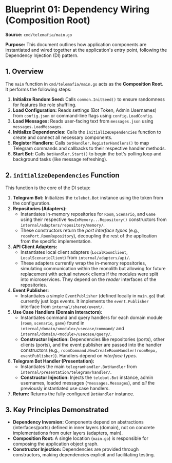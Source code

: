 # Blueprint 01: Dependency Wiring (Composition Root)

**Source:** `cmd/telemafia/main.go`

**Purpose:** This document outlines how application components are instantiated and wired together at the application's entry point, following the Dependency Injection (DI) pattern.

## 1. Overview

The `main` function in `cmd/telemafia/main.go` acts as the **Composition Root**. It performs the following steps:

1.  **Initialize Random Seed:** Calls `common.InitSeed()` to ensure randomness for features like role shuffling.
2.  **Load Configuration:** Reads settings (Bot Token, Admin Usernames) from `config.json` or command-line flags using `config.LoadConfig`.
3.  **Load Messages:** Reads user-facing text from `messages.json` using `messages.LoadMessages`.
4.  **Initialize Dependencies:** Calls the `initializeDependencies` function to create and connect all necessary components.
5.  **Register Handlers:** Calls `botHandler.RegisterHandlers()` to map Telegram commands and callbacks to their respective handler methods.
6.  **Start Bot:** Calls `botHandler.Start()` to begin the bot's polling loop and background tasks (like message refreshing).

## 2. `initializeDependencies` Function

This function is the core of the DI setup:

1.  **Telegram Bot:** Initializes the `telebot.Bot` instance using the token from the configuration.
2.  **Repositories (Adapters):**
    *   Instantiates in-memory repositories for `Room`, `Scenario`, and `Game` using their respective `NewInMemory...Repository()` constructors from `internal/adapters/repository/memory/`.
    *   These constructors return the *port interface types* (e.g., `roomPort.RoomRepository`), decoupling the rest of the application from the specific implementation.
3.  **API Client Adapters:**
    *   Instantiates local client adapters (`LocalRoomClient`, `LocalScenarioClient`) from `internal/adapters/api/`.
    *   These adapters currently wrap the in-memory repositories, simulating communication within the monolith but allowing for future replacement with actual network clients if the modules were split into microservices. They depend on the *reader* interfaces of the repositories.
4.  **Event Publisher:**
    *   Instantiates a simple `EventPublisher` (defined locally in `main.go`) that currently just logs events. It implements the `event.Publisher` interface from `internal/shared/event/`.
5.  **Use Case Handlers (Domain Interactors):**
    *   Instantiates command and query handlers for each domain module (`room`, `scenario`, `game`) found in `internal/domain/<module>/usecase/command/` and `internal/domain/<module>/usecase/query/`.
    *   **Constructor Injection:** Dependencies like repositories (ports), other clients (ports), and the event publisher are passed into the handler constructors (e.g., `roomCommand.NewCreateRoomHandler(roomRepo, eventPublisher)`). Handlers depend on *interface types*.
6.  **Telegram Bot Handler (Presentation):**
    *   Instantiates the main `telegramHandler.BotHandler` from `internal/presentation/telegram/handler/`.
    *   **Constructor Injection:** Injects the `telebot.Bot` instance, admin usernames, loaded messages (`*messages.Messages`), and *all* the previously instantiated use case handlers.
7.  **Return:** Returns the fully configured `BotHandler` instance.

## 3. Key Principles Demonstrated

*   **Dependency Inversion:** Components depend on abstractions (interfaces/ports) defined in inner layers (domain), not on concrete implementations from outer layers (adapters, main).
*   **Composition Root:** A single location (`main.go`) is responsible for composing the application object graph.
*   **Constructor Injection:** Dependencies are provided through constructors, making dependencies explicit and facilitating testing. 